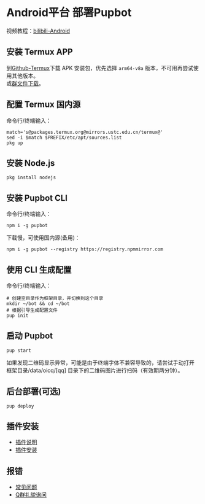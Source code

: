 # Android平台 部署Pupbot
视频教程：[bilibili-Android](https://space.bilibili.com/524190453)
## 安装 Termux APP
到[Github-Termux](https://github.com/termux/termux-app/releases)下载 APK 安装包，优先选择 `arm64-v8a` 版本，不可用再尝试使用其他版本。<br>
或[群文件下载](https://qm.qq.com/cgi-bin/qm/qr?k=HK_MJ6jPmNb--oFtqGbYLnrSrYORiayX&jump_from=webapi&authKey=v/GUqKlGOF/EUGF5irCqYRA/+JFJ7pIRtqXNGPsNCos159ati25QOlqVTmGF8bjO)。
## 配置 Termux 国内源
命令行/终端输入：
``` shell
match='s@packages.termux.org@mirrors.ustc.edu.cn/termux@'
sed -i $match $PREFIX/etc/apt/sources.list
pkg up
```
## 安装 Node.js
``` shell
pkg install nodejs
```

## 安装 Pupbot CLI
命令行/终端输入：
``` shell
npm i -g pupbot
``` 
下载慢，可使用国内源(备用)：
``` shell
npm i -g pupbot --registry https://registry.npmmirror.com
```

## 使用 CLI 生成配置
命令行/终端输入：
``` shell
# 创建空目录作为框架目录，并切换到这个目录
mkdir ~/bot && cd ~/bot
# 根据引导生成配置文件
pup init
```

## 启动 Pupbot
``` shell
pup start
```
如果发现二维码显示异常，可能是由于终端字体不兼容导致的，请尝试手动打开 框架目录/data/oicq/[qq] 目录下的二维码图片进行扫码（有效期两分钟）。

## 后台部署(可选)
``` shell
pup deploy
```

## 插件安装
- [插件说明](/plugin/note)
- [插件安装](/plugin/install)

## 报错
- [常见问题](/start/problem) 
- [Q群礼貌询问](https://qm.qq.com/cgi-bin/qm/qr?k=HK_MJ6jPmNb--oFtqGbYLnrSrYORiayX&jump_from=webapi&authKey=v/GUqKlGOF/EUGF5irCqYRA/+JFJ7pIRtqXNGPsNCos159ati25QOlqVTmGF8bjO)